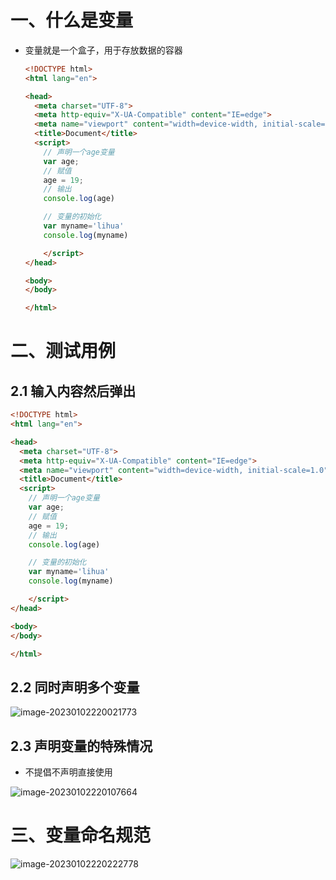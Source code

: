 # 一、什么是变量

- 变量就是一个盒子，用于存放数据的容器

  ```html
  <!DOCTYPE html>
  <html lang="en">
  
  <head>
    <meta charset="UTF-8">
    <meta http-equiv="X-UA-Compatible" content="IE=edge">
    <meta name="viewport" content="width=device-width, initial-scale=1.0">
    <title>Document</title>
    <script>
      // 声明一个age变量
      var age;
      // 赋值
      age = 19;
      // 输出
      console.log(age)
  
      // 变量的初始化
      var myname='lihua'
      console.log(myname)
  
      </script>
  </head>
  
  <body>
  </body>
  
  </html>
  ```

  

# 二、测试用例

## 2.1 输入内容然后弹出

```html
<!DOCTYPE html>
<html lang="en">

<head>
  <meta charset="UTF-8">
  <meta http-equiv="X-UA-Compatible" content="IE=edge">
  <meta name="viewport" content="width=device-width, initial-scale=1.0">
  <title>Document</title>
  <script>
    // 声明一个age变量
    var age;
    // 赋值
    age = 19;
    // 输出
    console.log(age)

    // 变量的初始化
    var myname='lihua'
    console.log(myname)

    </script>
</head>

<body>
</body>

</html>
```

## 2.2 同时声明多个变量

![image-20230102220021773](https://yrecord.oss-cn-hangzhou.aliyuncs.com/picture/202301022200861.png)

## 2.3 声明变量的特殊情况

- 不提倡不声明直接使用

![image-20230102220107664](https://yrecord.oss-cn-hangzhou.aliyuncs.com/picture/202301022201738.png)

# 三、变量命名规范

![image-20230102220222778](https://yrecord.oss-cn-hangzhou.aliyuncs.com/picture/202301022202862.png)